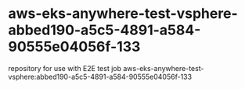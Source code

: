 # aws-eks-anywhere-test-vsphere-abbed190-a5c5-4891-a584-90555e04056f-133
repository for use with E2E test job aws-eks-anywhere-test-vsphere:abbed190-a5c5-4891-a584-90555e04056f-133
